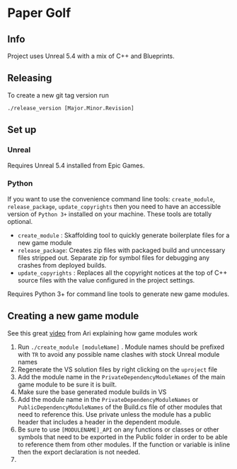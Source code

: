 # Paper Golf

## Info

Project uses Unreal 5.4 with a mix of C++ and Blueprints.

## Releasing

To create a new git tag version run

```
./release_version [Major.Minor.Revision]
```

## Set up

### Unreal

Requires Unreal 5.4 installed from Epic Games.

### Python

If you want to use the convenience command line tools: `create_module`, `release_package`, `update_copyrights` then you need to have an accessible version of `Python 3+` installed on your machine.  These tools are totally optional.

- `create_module` : Skaffolding tool to quickly generate boilerplate files for a new game module
- `release_package`: Creates zip files with packaged build and unncessary files stripped out.  Separate zip for symbol files for debugging any crashes from deployed builds.
- `update_copyrights` : Replaces all the copyright notices at the top of C++ source files with the value configured in the project settings.

Requires Python 3+ for command line tools to generate new game modules.

## Creating a new game module

See this great [video](https://www.youtube.com/watch?v=DqqQ_wiWYOw&t=1s) from Ari explaining how game modules work

1. Run `./create_module [moduleName]` . Module names should be prefixed with `TR` to avoid any possible name clashes with stock Unreal module names
2. Regenerate the VS solution files by right clicking on the `uproject` file 
3. Add the module name in the `PrivateDependencyModuleNames` of the main game module to be sure it is built.
4. Make sure the base generated module builds in VS
5. Add the module name in the `PrivateDependencyModuleNames` or `PublicDependencyModuleNames` of the Build.cs file of other modules that need to reference this.  Use private unless the module has a public header that includes a header in the dependent module.
6. Be sure to use `[MODULENAME]_API` on any functions or classes or other symbols that need to be exported in the Public folder in order to be able to reference them from other modules.  If the function or variable is inline then the export declaration is not needed.
7. 